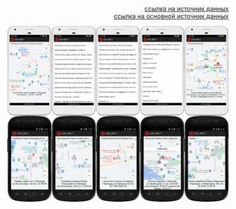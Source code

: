 <p align="right"><a href="https://kairulla.github.io/android_LAB5_KRE17/">ссылка на источник данных</a><br><a href="https://www.gov.kz/memleket/entities/pavlodar-pvl/press/article/details/14991?lang=ru&ysclid=latvt1ilgb661759668">ссылка на основной источник данных</a></p>

<img src="_MY_PICTURES/Screenshot_20221125_125246.png" width=20% align="middle"><img src="_MY_PICTURES/Screenshot_20221125_125312.png" width=20% align="middle"><img src="_MY_PICTURES/Screenshot_20221125_125326.png" width=20% align="middle"><img src="_MY_PICTURES/Screenshot_20221125_125335.png" width=20% align="middle"><img src="_MY_PICTURES/Screenshot_20221125_125423.png" width=20% align="middle"><img src="_MY_PICTURES/Screenshot_20221125_125543.png" width=20% align="middle"><img src="_MY_PICTURES/Screenshot_20221125_125557.png" width=20% align="middle"><img src="_MY_PICTURES/Screenshot_20221125_125619.png" width=20% align="middle"><img src="_MY_PICTURES/Screenshot_20221125_125736.png" width=20% align="middle"><img src="_MY_PICTURES/Screenshot_20221125_125654.png" width=20% align="middle">